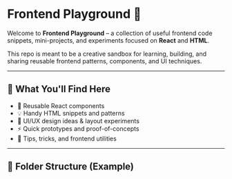 # Frontend Playground 🧪

Welcome to **Frontend Playground** – a collection of useful frontend code snippets, mini-projects, and experiments focused on **React** and **HTML**.

This repo is meant to be a creative sandbox for learning, building, and sharing reusable frontend patterns, components, and UI techniques.

---

## 🚀 What You'll Find Here

- 🧩 Reusable React components  
- 💡 Handy HTML snippets and patterns  
- 🎨 UI/UX design ideas & layout experiments  
- ⚡ Quick prototypes and proof-of-concepts  
- 🧰 Tips, tricks, and frontend utilities

---

## 📁 Folder Structure (Example)

